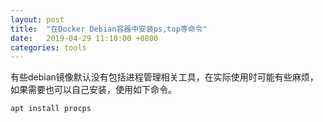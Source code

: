 ```yaml
---
layout: post
title:  "在Docker Debian容器中安装ps,top等命令"
date:   2019-04-29 11:10:00 +0800
categories: tools
---  
```


有些debian镜像默认没有包括进程管理相关工具，在实际使用时可能有些麻烦，如果需要也可以自己安装，使用如下命令。   

```shell
apt install procps
```